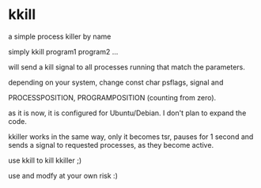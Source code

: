 # kkill
a simple process killer by name

simply kkill program1 program2 ...

will send a kill signal to all processes running that match the parameters.

depending on your system, change const char psflags, signal and

PROCESSPOSITION, PROGRAMPOSITION (counting from zero).

as it is now, it is configured for Ubuntu/Debian. I don't plan to expand the code.

kkiller works in the same way, only it becomes tsr, pauses for 1 second and sends a signal to requested processes, as they become active.

use kkill to kill kkiller ;)

use and modfy at your own risk :)
